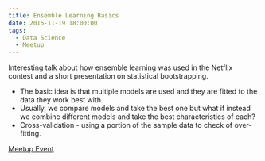 ```yaml
---
title: Ensemble Learning Basics
date: 2015-11-19 18:00:00
tags:
  - Data Science
  - Meetup
---
```

Interesting talk about how ensemble learning was used in the Netflix contest and a short presentation on statistical bootstrapping.
- The basic idea is that multiple models are used and they are fitted to the data they work best with.
- Usually, we compare models and take the best one but what if instead we combine different models and take the best characteristics of each?
- Cross-validation - using a portion of the sample data to check of over-fitting.

[Meetup Event](http://www.meetup.com/Waterloo-Data-Science/events/226637424/)